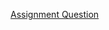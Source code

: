 [Assignment Question](https://docs.google.com/document/d/1hrUW2az3vNe5hab821nQBhUSmfwJg09xHM-UdJxZeWM/edit#heading=h.3jyi39g3u9se)
